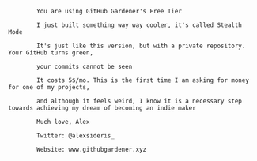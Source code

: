 
			You are using GitHub Gardener's Free Tier

			I just built something way way cooler, it's called Stealth Mode

			It's just like this version, but with a private repository. Your GitHub turns green,

			your commits cannot be seen

			It costs 5$/mo. This is the first time I am asking for money for one of my projects,

			and although it feels weird, I know it is a necessary step towards achieving my dream of becoming an indie maker

			Much love, Alex

			Twitter: @alexsideris_

			Website: www.githubgardener.xyz

			